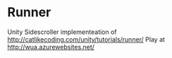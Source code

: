 # Runner
Unity Sidescroller
implementeation of http://catlikecoding.com/unity/tutorials/runner/
Play at http://wua.azurewebsites.net/

